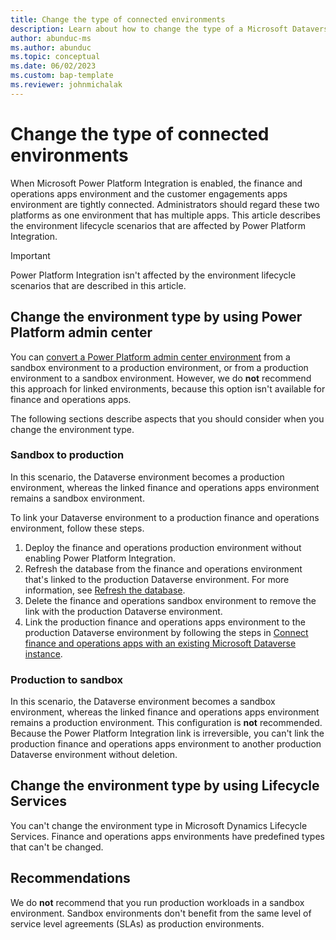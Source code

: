 ```yaml
---
title: Change the type of connected environments
description: Learn about how to change the type of a Microsoft Dataverse environment when finance and operations apps are integrated with Microsoft Power Platform.
author: abunduc-ms
ms.author: abunduc
ms.topic: conceptual
ms.date: 06/02/2023
ms.custom: bap-template
ms.reviewer: johnmichalak
---
```


# Change the type of connected environments

When Microsoft Power Platform Integration is enabled, the finance and operations apps environment and the customer engagements apps environment are tightly connected. Administrators should regard these two platforms as one environment that has multiple apps. This article describes the environment lifecycle scenarios that are affected by Power Platform Integration.

> [!IMPORTANT]
> Power Platform Integration isn't affected by the environment lifecycle scenarios that are described in this article.

## Change the environment type by using Power Platform admin center

You can [convert a Power Platform admin center environment](/power-platform/admin/switch-environment) from a sandbox environment to a production environment, or from a production environment to a sandbox environment. However, we do **not** recommend this approach for linked environments, because this option isn't available for finance and operations apps.

The following sections describe aspects that you should consider when you change the environment type.

### Sandbox to production

In this scenario, the Dataverse environment becomes a production environment, whereas the linked finance and operations apps environment remains a sandbox environment.

To link your Dataverse environment to a production finance and operations environment, follow these steps.

1. Deploy the finance and operations production environment without enabling Power Platform Integration.
1. Refresh the database from the finance and operations environment that's linked to the production Dataverse environment. For more information, see [Refresh the database](/dynamics365/fin-ops-core/dev-itpro/database/database-refresh).
1. Delete the finance and operations sandbox environment to remove the link with the production Dataverse environment.
1. Link the production finance and operations apps environment to the production Dataverse environment by following the steps in [Connect finance and operations apps with an existing Microsoft Dataverse instance](environment-lifecycle-connect-finops-existing-dv.md).

### Production to sandbox

In this scenario, the Dataverse environment becomes a sandbox environment, whereas the linked finance and operations apps environment remains a production environment. This configuration is **not** recommended. Because the Power Platform Integration link is irreversible, you can't link the production finance and operations apps environment to another production Dataverse environment without deletion.

## Change the environment type by using Lifecycle Services

You can't change the environment type in Microsoft Dynamics Lifecycle Services. Finance and operations apps environments have predefined types that can't be changed.

## Recommendations

We do **not** recommend that you run production workloads in a sandbox environment. Sandbox environments don't benefit from the same level of service level agreements (SLAs) as production environments.
